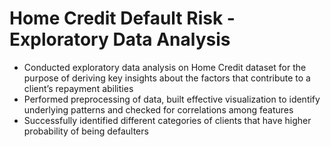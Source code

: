 # Home Credit Default Risk - Exploratory Data Analysis

-	Conducted exploratory data analysis on Home Credit dataset for the purpose of deriving key insights about the factors that contribute to a client’s repayment abilities
-	Performed preprocessing of data, built effective visualization to identify underlying patterns  and checked for correlations among features
-	Successfully identified different categories of clients that have higher probability of being defaulters
